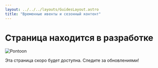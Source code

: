 ```yaml
---
layout: ../../../layouts/GuidesLayout.astro
title: "Временные ивенты и сезонный контент"
---
```


# Страница находится в разработке

![Pontoon](/image/pontoon.gif)

Эта страница скоро будет доступна. Следите за обновлениями!